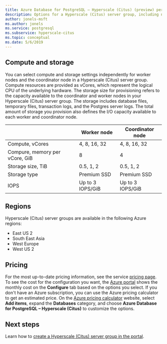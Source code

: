 ```yaml
---
title: Azure Database for PostgreSQL – Hyperscale (Citus) (preview) performance options
description: Options for a Hyperscale (Citus) server group, including node compute, storage, and regions.
author: jonels-msft
ms.author: jonels
ms.service: postgresql
ms.subservice: hyperscale-citus
ms.topic: conceptual
ms.date: 5/6/2019
---
```


## Compute and storage
 
You can select compute and storage settings independently for worker nodes and
the coordinator node in a Hyperscale (Citus) server group.  Compute resources
are provided as vCores, which represent the logical CPU of the underlying
hardware. The storage size for provisioning refers to the capacity available to
the coordinator and worker nodes in your Hyperscale (Citus) server group. The
storage includes  database files, temporary files, transaction logs, and the
Postgres server logs. The total amount of storage you provision also defines
the I/O capacity available to each worker and coordinator node.
 
|                                | Worker node      | Coordinator node |
|--------------------------------|------------------|------------------|
| Compute, vCores                | 4, 8, 16, 32     | 4, 8, 16, 32     |
| Compure, memory per vCore, GiB | 8                | 4                |
| Storage size, TiB              | 0.5, 1, 2        | 0.5, 1, 2        |
| Storage type                   | Premium SSD      | Premium SSD      |
| IOPS                           | Up to 3 IOPS/GiB | Up to 3 IOPS/GiB | 


## Regions
Hyperscale (Citus) server groups are available in the following Azure regions:
* East US 2
* South East Asia
* West Europe
* West US 2

## Pricing
For the most up-to-date pricing information, see the service [pricing
page](https://azure.microsoft.com/pricing/details/postgresql/). To see the cost
for the configuration you want, the [Azure
portal](https://portal.azure.com/#create/Microsoft.PostgreSQLServer) shows the
monthly cost on the **Configure** tab based on the options you select. If you
don't have an Azure subscription, you can use the Azure pricing calculator to
get an estimated price. On the [Azure pricing
calculator](https://azure.microsoft.com/en-us/pricing/calculator/) website,
select **Add items**, expand the **Databases** category, and choose **Azure
Database for PostgreSQL – Hyperscale (Citus)** to customize the options.
 
## Next steps
Learn how to [create a Hyperscale (Citus) server group in the
portal](quickstart-create-hyperscale-portal.md).

